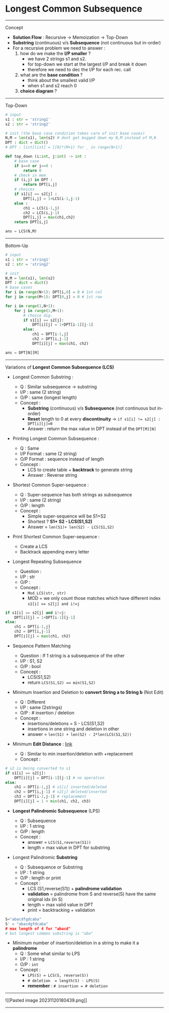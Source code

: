 # Longest Common Subsequence

---
Concept
- **Solution Flow** : Recursive -> Memoization -> Top-Down 
- **Substring** (continuous) v/s **Subsequence** (not continuous but in-order)
- For a recursive problem we need to answer : 
	1. how do we make the **I/P smaller** ? 
		- we have 2 strings s1 and s2. 
		- for top-down we start at the largest I/P and break it down 
		- therefore we need to dec the I/P for each rec. call 
	2. what are the **base condition** ? 
		- think about the smallest valid I/P
		- when s1 and s2 reach 0
	3. **choice diagram** ? 

---
Top-Down

```python 
# input
s1 : str = 'string1'
s2 : str = 'string2'

# init (the base case condition takes care of init base cases)
N,M = len(s1), len(s2) # dont get bogged down my N,M instead of M,N
DPT : dict = dict()
# DPT : list[list] = [[0]*(M+1) for _ in range(N+1)]

def top_down (i:int, j:int) -> int :
	# base case 
	if i==0 or j==0 : 
		return 0
	# check in mem
	if (i,j) in DPT : 
		return DPT[i,j]
	# choices
	if s1[i] == s2[j] :
		DPT[i,j] = 1+LCS(i-1,j-1)
	else :
		ch1 = LCS(i-1,j)
		ch2 = LCS(i,j-1)
		DPT[i,j] = max(ch1,ch2)
	return DPT[i,j]

ans = LCS(N,M)
```

---
Bottom-Up

```python
# input
s1 : str = 'string1'
s2 : str = 'string2'

# init  
N,M = len(s1), len(s2)
DPT : dict = dict()
# base cases
for i in range(N+1): DPT[i,0] = 0 # 1st col
for j in range(M+1): DPT[0,j] = 0 # 1st row

for i in range(1,N+1):
	for j in range(1,M+1):
		# choice dig.
		if s1[i] == s2[j]:
			DPT[i][j] = 1+DPT[i-1][j-1]
		else:
			ch1 = DPT[i-1,j]
			ch2 = DPT[i,j-1]
			DPT[i][j] = max(ch1, ch2)

ans = DPT[N][M]
```

----
Variations of **Longest Common Subsequence (LCS)** 

- Longest Common Substring : 
	- Q : Similar subsequence -> substring 
	- I/P : same (2 string) 
	- O/P : same (longest length)
	- Concept : 
		- **Substring** (continuous) v/s **Subsequence** (not continuous but in-order)
		- **Reset** length to 0 at every **discontinuity** -> `if s1[i] != s2[j] : DPT[i][j]=0` 
		- Answer : return the max value in DPT instead of the `DPT[M][N]`

- Printing Longest Common Subsequence :
	- Q : Same 
	- I/P Format : same (2 string) 
	- O/P Format : sequence instead of length 
	- Concept : 
		- LCS to create table + **backtrack** to generate string
		- Answer : Reverse string 

- Shortest Common Super-sequence :
	- Q : Super-sequence has both strings as subsequence 
	- I/P : same (2 string)
	- O/P : length 
	- Concept : 
		- Simple super-sequence will be S1+S2
		- Shortest ? **S1+ S2 - LCS(S1,S2)**
		- Answer = `len(S1)+ len(S2) - LCS(S1,S2)`

- Print Shortest Common Super-sequence :
	- Create a LCS
	- Backtrack appending every letter

- Longest Repeating Subsequence
	- Question : 
	- I/P : str
	- O/P :
	- Concept : 
		- `Mod_LCS(str, str)`
		- MOD = we only count those matches which have different index 
		  `s1[i] == s2[j] and i!=j`

```python 
if s1[i] == s2[j] and i!=j:
	DPT[i][j] = 1+DPT[i-1][j-1]
else:
	ch1 = DPT[i-1,j]
	ch2 = DPT[i,j-1]
	DPT[i][j] = max(ch1, ch2)
```

-  Sequence Pattern Matching
	- Question : If 1 string is a subsequence of the other 
	- I/P : S1, S2 
	- O/P : bool
	- Concept : 
		- LCS(S1,S2)
		- return `LCS(S1,S2) == min(S1,S2)`

- Minimum Insertion and Deletion to **convert String a to String b** (Not Edit)
	- Q : Different
	- I/P : same (2strings)
	- O/P : # insertion / deletion 
	- Concept : 
		- insertions/deletions = S - LCS(S1,S2)
		- insertions in one string and deletion in other 
		- answer = `len(S1) + len(S2) - 2*len(LCS(S1,S2))`

- Minimum **Edit Distance** : [link](https://www.youtube.com/watch?v=We3YDTzNXEk&ab_channel=TusharRoy-CodingMadeSimple)
	- Q : Similar to min insertion/deletion with +replacement
	- Concept :

```python 
# s2 is being converted to s1
if s1[i] == s2[j]:
	DPT[i][j] = DPT[i-1][j-1] # no operation 
else:
	ch1 = DPT[i-1,j] # s1[i] inserted/deleted   
	ch2 = DPT[i,j-1] # s2[j] deleted/inserted 
	ch3 = DPT[i-1,j-1] # replacement 
	DPT[i][j] = 1 + min(ch1, ch2, ch3)
```

- **Longest Palindromic Subsequence** (LPS)
	- Q : Subsequence
	- I/P : 1 string 
	- O/P : length 
	- Concept : 
		- answer = `LCS(S1,reverse(S1))`
		- length =  max value in DPT for substring

- Longest Palindromic **Substring**
	- Q : Subsequence or Substring
	- I/P : 1 string 
	- O/P : length or print 
	- Concept : 
		- LCS (S1,reverse(S1)) + **palindrome validation**
		- **validation** = palindrome from S and reverse(S) have the same original idx (in S) 
		- length = max valid value in DPT 
		- print = backtracking + validation 

```python 
S="abacdfgdcaba" 
S' = "abacdgfdcaba"
# max length of 4 for "abacd" 
# but longest common substring is "aba"
```

- Minimum number of insertion/deletion in a string to make it a **palindrome**
	- Q : Some what similar to LPS
	- I/P : 1 string
	- O/P : `int` 
	- Concept : 
		- `LPS(S) = LCS(S, reverse(S))`
		- `# deletion  = length(S) - LPS(S)`
		- **remember** : `# insertion = # deletion`


----

![[Pasted image 20231120180439.png]]

---